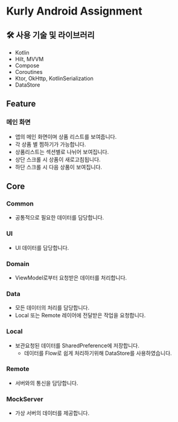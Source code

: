 # Kurly Android Assignment

## 🛠️ 사용 기술 및 라이브러리

- Kotlin
- Hilt, MVVM
- Compose
- Coroutines
- Ktor, OkHttp, KotlinSerialization
- DataStore

## Feature

### 메인 화면 ###

- 앱의 메인 화면이며 상품 리스트를 보여줍니다.
- 각 상품 별 찜하기가 가능합니다.
- 상품리스트는 섹션별로 나뉘어 보여집니다.
- 상단 스크롤 시 상품이 새로고침됩니다.
- 하단 스크롤 시 다음 상품이 보여집니다.

## Core

### Common ###

- 공통적으로 필요한 데이터를 담당합니다.

### UI ###

- UI 데이터를 담당합니다.

### Domain ###

- ViewModel로부터 요청받은 데이터를 처리합니다.

### Data ###

- 모든 데이터의 처리를 담당합니다.
- Local 또는 Remote 레이어에 전달받은 작업을 요청합니다.

### Local ###

- 보관요청된 데이터를 SharedPreference에 저장합니다.
    - 데이터를 Flow로 쉽게 처리하기위해 DataStore를 사용하였습니다.

### Remote ###

- 서버와의 통신을 담당합니다.

### MockServer ###

- 가상 서버의 데이터를 제공합니다.